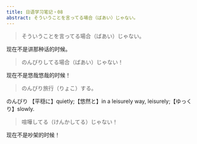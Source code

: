 ```yaml
---
title: 日语学习笔记・08
abstract: そういうことを言ってる場合（ばあい）じゃない。
---
```




> そういうことを言ってる場合（ばあい）じゃない。

现在不是讲那种话的时候。

> のんびりしてる場合（ばあい）じゃない！

现在不是悠哉悠哉的时候！

> のんびり旅行（りょこ）する。

のんびり
【平穏に】quietly;【悠然と】in a leisurely way, leisurely;【ゆっくり】slowly.

> 喧嘩してる（けんかしてる）じゃない！

现在不是吵架的时候！

